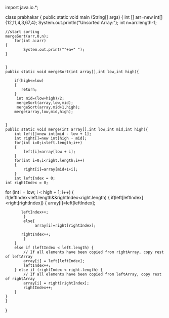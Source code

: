

import java.io.*;

class prabhakar {
	public static void main (String[] args) {
		int [] arr=new int[]{12,11,4,3,67,4};
	System.out.println("Unsorted Array:");
	int n=arr.length-1;

	//start sorting
	mergeSort(arr,0,n);
		for(int a:arr)
	{
	    	System.out.print(""+a+" ");
	}
	

	}
	public static void mergeSort(int array[],int low,int high){
	   
	    if(high<=low)
	    {
	       return; 
	    }
	     int mid=(low+high)/2;
	     mergeSort(array,low,mid);
	     mergeSort(array,mid+1,high);
	    merge(array,low,mid,high);
	    
	    
	}
	public static void merge(int array[],int low,int mid,int high){
	    int left[]=new int[mid - low + 1];
	    int right[]=new int[high - mid];
	    for(int i=0;i<left.length;i++)
	    {
	        left[i]=array[low + i];
	    }
	    for(int i=0;i<right.length;i++)
	    {
	        right[i]=array[mid+1+i];
	    }
	    int leftIndex = 0;
    int rightIndex = 0;
   for (int i = low; i < high + 1; i++)
    {
	    if(leftIndex<left.length&&rightIndex<right.length)
	    {
	        if(left[leftIndex]<right[rightIndex])
	        {
	            array[i]=left[leftIndex];
	            
	       leftIndex++;
	        }
	        else{
	             array[i]=right[rightIndex];
	            
	       rightIndex++;
	        }
	    }
	    else if (leftIndex < left.length) {
            // If all elements have been copied from rightArray, copy rest of leftArray
            array[i] = left[leftIndex];
            leftIndex++;
        } else if (rightIndex < right.length) {
            // If all elements have been copied from leftArray, copy rest of rightArray
            array[i] = right[rightIndex];
            rightIndex++;
        }
    }
	}
}
